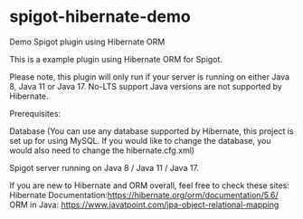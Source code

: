 # spigot-hibernate-demo
Demo Spigot plugin using Hibernate ORM

This is a example plugin using Hibernate ORM for Spigot.

Please note, this plugin will only run if your server is running on either Java 8, Java 11 or Java 17. 
No-LTS support Java versions are not supported by Hibernate.


Prerequisites:

Database (You can use any database supported by Hibernate, this project is set up for using MySQL. If you would like to change the database, you would also need to change the hibernate.cfg.xml)

Spigot server running on Java 8 / Java 11 / Java 17.

If you are new to Hibernate and ORM overall, feel free to check these sites:
Hibernate Documentation:https://hibernate.org/orm/documentation/5.6/
ORM in Java: https://www.javatpoint.com/jpa-object-relational-mapping



